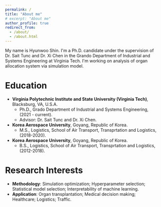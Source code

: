 ```yaml
---
permalink: /
title: "About me"
# excerpt: "About me"
author_profile: true
redirect_from: 
  - /about/
  - /about.html
---
```

My name is Hyunwoo Shin. I'm a Ph.D. candidate under the supervision of Dr. Sait Tunc and Dr. Xi Chen in the Grando Department of Industrial and Systems Engineering at Virginia Tech. I'm working on analysis of organ allocation system via simulation model.


Education
======
* __Virginia Polytechnic Institute and State University (Virginia Tech)__, Blacksburg, VA, U.S.A.
  * Ph.D., Grado Department of Industrial and Systems Engineering, (2021 - current).  
  * Advisor: Dr. Sait Tunc and Dr. Xi Chen. 
* __Korea Aerospace University__, Goyang, Republic of Korea.
  * M.S., Logistics, School of Air Transport, Transprtation and Logistics, (2018-2020).
* __Korea Aerospace University__, Goyang, Republic of Korea.
  * B.S., Logistics, School of Air Transport, Transprtation and Logistics, (2012-2018).


Research Interests
======
* __Methodology__: Simulation optimization; Hyperparameter selection; Statistical model selection; Interpretability of machine learning.
* __Application__: Organ transplantation; Medical decision making; Healthcare; Logistics; Traffic.

